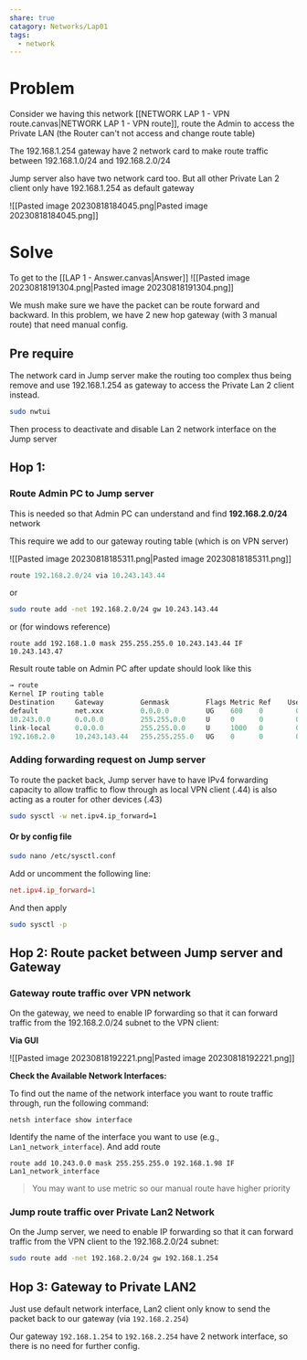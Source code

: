 ```yaml
---
share: true
catagory: Networks/Lap01
tags:
  - network
---
```

# Problem

Consider we having this network [[NETWORK LAP 1 - VPN route.canvas|NETWORK LAP 1 - VPN route]], route the Admin to access the Private LAN (the Router can't not access and change route table)

The 192.168.1.254 gateway have 2 network card to make route traffic between 192.168.1.0/24 and 192.168.2.0/24

Jump server also have two network card too. But all other Private Lan 2 client only have 192.168.1.254 as default gateway


![[Pasted image 20230818184045.png|Pasted image 20230818184045.png]]

# Solve

To get to the [[LAP 1 - Answer.canvas|Answer]]
![[Pasted image 20230818191304.png|Pasted image 20230818191304.png]] 

We mush make sure we have the packet can be route forward and backward. In this problem, we have 2 new hop gateway (with 3 manual route) that need manual config.

## Pre require

The network card in Jump server make the routing too complex thus being remove and use 192.168.1.254 as gateway to access the Private Lan 2 client instead. 

```bash
sudo nwtui
```

Then process to deactivate and disable Lan 2 network interface on the Jump server 
## Hop 1: 

### Route Admin PC to Jump server 

This is needed so that Admin PC can understand and find **192.168.2.0/24** network

This require we add to our gateway routing table (which is on VPN server)

![[Pasted image 20230818185311.png|Pasted image 20230818185311.png]]

```r
route 192.168.2.0/24 via 10.243.143.44
```

or

```bash
sudo route add -net 192.168.2.0/24 gw 10.243.143.44
```

or (for windows reference)

```
route add 192.168.1.0 mask 255.255.255.0 10.243.143.44 IF 10.243.143.47
```

Result route table on Admin PC after update should look like this

```r
→ route
Kernel IP routing table
Destination     Gateway         Genmask         Flags Metric Ref    Use Iface
default         net.xxx         0.0.0.0         UG    600    0        0 tun0
10.243.0.0      0.0.0.0         255.255.0.0     U     0      0        0 <VPN_inf>
link-local      0.0.0.0         255.255.0.0     U     1000   0        0 br-1da3c1d75167
192.168.2.0     10.243.143.44   255.255.255.0   UG    0      0        0 <VPN_inf>
```

### Adding forwarding request on Jump server 

To route the packet back, Jump server have to have IPv4 forwarding capacity to allow traffic to flow through as local VPN client (.44) is also acting as a router for other devices (.43)

```bash
sudo sysctl -w net.ipv4.ip_forward=1
```

#### Or by config file

```bash
sudo nano /etc/sysctl.conf
```

Add or uncomment the following line:

```toml
net.ipv4.ip_forward=1
```

And then apply

```bash
sudo sysctl -p
```

## Hop 2: Route packet between Jump server and Gateway

### Gateway route traffic over VPN network

On the gateway, we need to enable IP forwarding so that it can forward traffic from the 192.168.2.0/24 subnet to the VPN client:

**Via GUI**

![[Pasted image 20230818192221.png|Pasted image 20230818192221.png]]

**Check the Available Network Interfaces:**

To find out the name of the network interface you want to route traffic through, run the following command:

```
netsh interface show interface
```

Identify the name of the interface you want to use (e.g., `Lan1_network_interface`). And add route

```
route add 10.243.0.0 mask 255.255.255.0 192.168.1.98 IF Lan1_network_interface
```

> You may want to use metric so our manual route have higher priority

### Jump route traffic over Private Lan2 Network

On the Jump server, we need to enable IP forwarding so that it can forward traffic from the VPN client to the 192.168.2.0/24 subnet:

```sh
sudo route add -net 192.168.2.0/24 gw 192.168.1.254
```

## Hop 3: Gateway to Private LAN2

Just use default network interface, Lan2 client only know to send the packet back to our gateway (via `192.168.2.254`)

Our gateway `192.168.1.254` to `192.168.2.254` have 2 network interface, so there is no need for further config.